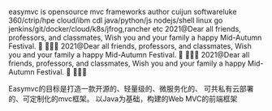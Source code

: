 easymvc is opensource mvc frameworks
author cuijun softwareluke
360/ctrip/hpe cloud/ibm cdl
java/python/js nodejs/shell linux go
jenkins/git/docker/cloud/k8s/jfrog,rancher etc
2021@Dear all friends, professors, and classmates, Wish you and your family a happy Mid-Autumn Festival. 🥮 🧚‍♀️🐰
2021@Dear all friends, professors, and classmates, Wish you and your family a happy Mid-Autumn Festival. 🥮 🧚‍♀️🐰
2021@Dear all friends, professors, and classmates, Wish you and your family a happy Mid-Autumn Festival. 🥮 🧚‍♀️🐰

Easymvc的目标是打造一款开源的、轻量级的、微服务化的、
可共私有云部署的、可定制化的mvc框架。 以Java为基础，构建的Web MVC的前端框架
